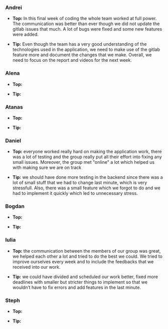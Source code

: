 ### Andrei
- **Top:** In this final week of coding the whole team worked at full power. The communication was better than ever though we did not update the gitlab issues that much. A lot of bugs were fixed and some new features were added.

- **Tip:** Even though the team has a very good understanding of the technologies used in the application, we need to make use of the gitlab feature more and document the changes that we make. Overall, we need to focus on the report and videos for the next week.

### Alena
- **Top:** 

- **Tip:** 

### Atanas
- **Top:** 

- **Tip:** 

### Daniel 
- **Top:** everyone worked really hard on making the application work, there was a lot of testing and the group really put all their effort into fixing any small issues.  Moreover, the group met "online" a lot which helped us with making sure we are on track 

- **Tip:** we should have done more testing in the backend since there was a lot of small stuff that we had to change last minute, which is very stressfull. Also, there was a small feature which we forgot to do and we had to implement it quickly which led to unnecessary stress.

### Bogdan
- **Top:** 

- **Tip:** 

### Iulia
- **Top:** the communication between the members of our group was great, we helped each other a lot and tried to do the best we could. We tried to improve ourselves every week and to include the feedbacks that we received into our work.

- **Tip:** we could have divided and scheduled our work better, fixed more deadlines with smaller but stricter things to implement so that we wouldn’t have to fix errors and add features in the last minute.

### Steph
- **Top:**

- **Tip:** 